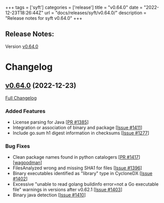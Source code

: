 +++
tags = ['syft']
categories = ['release']
title = "v0.64.0"
date = "2022-12-23T18:26:44Z"
url = "docs/releases/syft/v0.64.0/"
description = "Release notes for syft v0.64.0"
+++

## Release Notes:
Version [v0.64.0](https://github.com/anchore/syft/releases/tag/v0.64.0)

# Changelog

## [v0.64.0](https://github.com/anchore/syft/tree/v0.64.0) (2022-12-23)

[Full Changelog](https://github.com/anchore/syft/compare/v0.63.0...v0.64.0)

### Added Features

- License parsing for Java [[PR #1385](https://github.com/anchore/syft/pull/1385)]
- Integration or association of binary and package [[Issue #1411](https://github.com/anchore/syft/issues/1411)]
- Include go.sum h1 digest information in checksums [[Issue #1277](https://github.com/anchore/syft/issues/1277)]

### Bug Fixes

- Clean package names found in python catalogers [[PR #1417](https://github.com/anchore/syft/pull/1417)] [[wagoodman](https://github.com/wagoodman)]
- FilesAnalyzed wrong and missing SHA1 for files [[Issue #1396](https://github.com/anchore/syft/issues/1396)]
- Binary executables identified as "library" type in CycloneDX [[Issue #1402](https://github.com/anchore/syft/issues/1402)]
- Excessive "unable to read golang buildinfo error=not a Go executable file" warnings in versions after v0.62.1 [[Issue #1403](https://github.com/anchore/syft/issues/1403)]
- Binary java detection [[Issue #1410](https://github.com/anchore/syft/issues/1410)]
